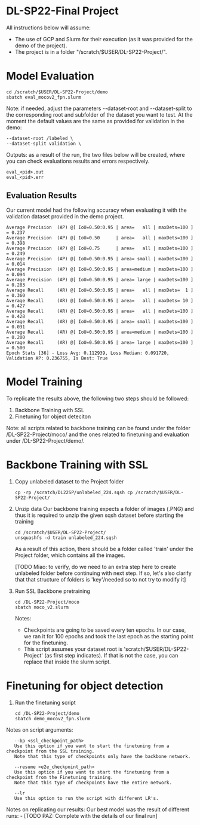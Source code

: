 # DL-SP22-Final Project

All instructions below will assume:
- The use of GCP and Slurm for their execution (as it was provided for the demo of the project).
- The project is in a folder  "/scratch/$USER/DL-SP22-Project/".



# Model Evaluation

```
cd /scratch/$USER/DL-SP22-Project/demo
sbatch eval_mocov2_fpn.slurm
```
Note: if needed, adjust the parameters --dataset-root and --dataset-split to the corresponding root and subfolder of the dataset you want to test.
At the moment the default values are the same as provided for validation in the demo:
```
--dataset-root /labeled \
--dataset-split validation \
```

Outputs: as a result of the run, the two files below will be created, where you can check evaluations results and errors respectively.
```
eval_<pid>.out
eval_<pid>.err
```
 
## Evaluation Results

Our current model had the following accuracy when evaluating it with the validation dataset provided in the demo project.

```
Average Precision  (AP) @[ IoU=0.50:0.95 | area=   all | maxDets=100 ] = 0.237
Average Precision  (AP) @[ IoU=0.50      | area=   all | maxDets=100 ] = 0.398
Average Precision  (AP) @[ IoU=0.75      | area=   all | maxDets=100 ] = 0.249
Average Precision  (AP) @[ IoU=0.50:0.95 | area= small | maxDets=100 ] = 0.014
Average Precision  (AP) @[ IoU=0.50:0.95 | area=medium | maxDets=100 ] = 0.094
Average Precision  (AP) @[ IoU=0.50:0.95 | area= large | maxDets=100 ] = 0.283
Average Recall     (AR) @[ IoU=0.50:0.95 | area=   all | maxDets=  1 ] = 0.360
Average Recall     (AR) @[ IoU=0.50:0.95 | area=   all | maxDets= 10 ] = 0.427
Average Recall     (AR) @[ IoU=0.50:0.95 | area=   all | maxDets=100 ] = 0.428
Average Recall     (AR) @[ IoU=0.50:0.95 | area= small | maxDets=100 ] = 0.031
Average Recall     (AR) @[ IoU=0.50:0.95 | area=medium | maxDets=100 ] = 0.200
Average Recall     (AR) @[ IoU=0.50:0.95 | area= large | maxDets=100 ] = 0.500
Epoch Stats [36] - Loss Avg: 0.112939, Loss Median: 0.091720, Validation AP: 0.236755, Is Best: True
```



# Model Training
To replicate the results above, the following two steps should be followed:

 1. Backbone Training with SSL
 2. Finetuning for object deteciton


Note: all scripts related to backbone training can be found under the folder /DL-SP22-Project/moco/ and the ones related to finetuning and evaluation under /DL-SP22-Project/demo/.


# Backbone Training with SSL
  
   1. Copy unlabeled dataset to the Project folder
      ```
      cp -rp /scratch/DL22SP/unlabeled_224.sqsh cp /scratch/$USER/DL-SP22-Project/
      ```  
      
   2. Unzip data
      Our backbone training expects a folder of images (.PNG) and thus it is required to unzip the given sqsh dataset before starting the training 
      ```
      cd /scratch/$USER/DL-SP22-Project/
      unsquashfs -d train unlabeled_224.sqsh
      ```
      As a result of this action, there should be a folder called 'train' under the Project folder, which contains all the images.
      
      [TODO Miao: to verify, do we need to an extra step here to create unlabeled folder before continuing with next step.
      If so, let's also clarify that that structure of folders is 'key'/needed so to not try to modify it]
      
   3. Run SSL Backbone pretraining
      ```
      cd /DL-SP22-Project/moco
      sbatch moco_v2.slurm
      ```
      Notes:
      - Checkpoints are going to be saved every ten epochs. In our case, we ran it for 100 epochs and took the last epoch as the starting point for the             finetuning.
      - This script assumes your dataset root is 'scratch/$USER/DL-SP22-Project' (as first step indicates). If that is not the case, you can replace that           inside the slurm script.

# Finetuning for object detection

   1. Run the finetuning script

      ```
      cd /DL-SP22-Project/demo
      sbatch demo_mocov2_fpn.slurm
      ``` 
     
     
  Notes on script arguments: 
     
       --bp <ssl_checkpoint_path> 
       Use this option if you want to start the finetuning from a checkpoint from the SSL training.
       Note that this type of checkpoints only have the backbone network.

       --resume <e2e_checkpoint_path>
       Use this option if you want to start the finetuning from a checkpoint from the Finetuning training.
       Note that this type of checkpoints have the entire network.

       --lr
       Use this option to run the script with different LR's.
     
     
  Notes on replicating our results:
     Our best model was the result of different runs:
     - [TODO PAZ: Complete with the details of our final run]
 
